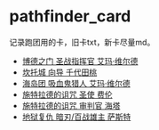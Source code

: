 # pathfinder_card

记录跑团用的卡，旧卡txt，新卡尽量md。

- [博德之门 圣战指挥官 艾玛·维尔德](博德之门/艾玛·维尔德(エマ・ヴェルデ)(圣战指挥官)Lv6.txt)
- [坎托城 向导 千代田桃](坎托城/Chiyoda_Momo.xlsx)
- [海岛团 吸血鬼猎人 艾玛·维尔德](生存团/艾玛·维尔德(エマ・ヴェルデ)(Lv5).txt)
- [施特拉德的诅咒 圣使 费伦](笑笑PF新团/フェルン费伦FERN.txt)
- [施特拉德的诅咒 审判官 海塔](笑笑PF新团/ハイター海塔Heiter.txt)
- [地狱复仇 暗刃/百战雄主 萨斯特](邪恶团/萨斯特Lv2.md)
